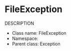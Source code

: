 FileException
===============

DESCRIPTION




* Class name: FileException
* Namespace: 
* Parent class: Exception








